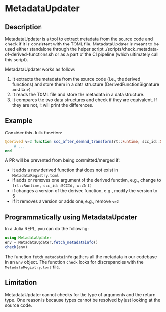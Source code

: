 # MetadataUpdater

## Description

MetadataUpdater is a tool to extract metadata from the source code and check if it is
consistent with the TOML file. MetadataUpdater is meant to be used either standalone
through the helper script ./scripts/check_metadata-of-derived-functions.sh or as a part
of the CI pipeline (which ultimately call this script).

MetadataUpdater works as follow:

1. It extracts the metadata from the source code (i.e., the derived functions) and
store them in a data structure (DerivedFunctionSignature and Env)
2. It reads the TOML file and store the metadata in a data structure.
3. It compares the two data structures and check if they are equivalent. If they are not,
it will print the differences.

## Example

Consider this Julia function:

```Julia
@derived v=2 function scc_after_demand_transform(rt::Runtime, scc_id::SCCId)::PhaseResult
    # ...
end
```

A PR will be prevented from being committed/merged if:

- it adds a new derived function that does not exist in `MetadataRegistry.toml`
- if adds or removes one argument of the derived function, e.g., change to
`(rt::Runtime, scc_id::SCCId, x::Int)`
- if changes a version of the derived function, e.g., modify the version to 5
- if it removes a version or adds one, e.g., remove `v=2`

## Programmatically using MetadataUpdater

In a Julia REPL, you can do the following:

```Julia
using MetadataUpdater
env = MetadataUpdater.fetch_metadatainfo()
check(env)
```

The function `fetch_metadatainfo` gathers all the metadata in our codebase in an `Env` object.
The function `check` looks for discrepancies with the `MetadataRegistry.toml` file.

## Limitation

MetadataUpdater cannot checks for the type of arguments and the return type. One reason is
because types cannot be resolved by just looking at the source code.

